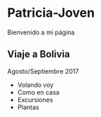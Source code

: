 # Patricia-Joven
Bienvenido a mi página
## Viaje a Bolivia
Agosto/Septiembre 2017

- Volando voy
- Como en casa
- Excursiones
- Plantas
